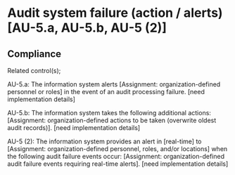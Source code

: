 # Audit system failure (action / alerts) [AU-5.a, AU-5.b, AU-5 (2)]

## Compliance

Related control(s);

AU-5.a: The information system alerts [Assignment: organization-defined personnel or roles] in the event of an audit processing failure. [need implementation details]

AU-5.b: The information system takes the following additional actions: [Assignment: organization-defined actions to be taken (overwrite oldest audit records)]. [need implementation details]

AU-5 (2): The information system provides an alert in [real-time] to [Assignment: organization-defined personnel, roles, and/or locations] when the following audit failure events occur: [Assignment: organization-defined audit failure events requiring real-time alerts]. [need implementation details]
